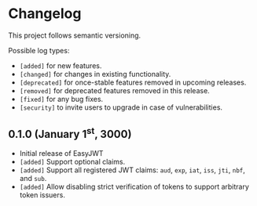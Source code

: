 # Changelog

This project follows semantic versioning.

Possible log types:

* `[added]` for new features.
* `[changed]` for changes in existing functionality.
* `[deprecated]` for once-stable features removed in upcoming releases.
* `[removed]` for deprecated features removed in this release.
* `[fixed]` for any bug fixes.
* `[security]` to invite users to upgrade in case of vulnerabilities.

## 0.1.0 (January 1<sup>st</sup>, 3000)

 * Initial release of EasyJWT
 * `[added]` Support optional claims.
 * `[added]` Support all registered JWT claims: `aud`, `exp`, `iat`, `iss`, `jti`, `nbf`, and `sub`.
 * `[added]` Allow disabling strict verification of tokens to support arbitrary token issuers.
